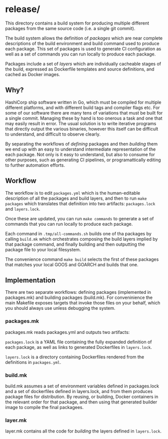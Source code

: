 # release/

This directory contains a build system for producing multiple different packages
from the same source code (i.e. a single git commit).

The build system allows the definition of *packages* which are near complete
descriptions of the build environment and build command used to produce each package.
This set of packages is used to generate CI configuration as well as a set of commands
you can run locally to produce each package.

Packages include a set of *layers* which are individually cacheable stages of the
build, expressed as Dockerfile templates and source definitions, and cached as Docker
images.

## Why?

HashiCorp ship software written in Go, which must be compiled for multiple
different platforms, and with different build tags and compiler flags etc.
For some of our software there are many tens of variations that must be
built for a single commit. Managing these by hand is too onerous a task
and one that may easily result in error. The usual solution is to write
iterative programs that directly output the various binaries, however this
itself can be difficult to understand, and difficult to observe clearly.

By separating the workflows of _defining_ packages and then _building_ them
we end up with an easy to understand intermediate representation of the
each package. Not only is it easy to understand, but also to
consume for other purposes, such as generating CI pipelines, or
programattically editing to further automation efforts.

## Workflow

The workflow is to edit `packages.yml` which is the human-editable description
of all the packages and build layers, and then to run `make packages` which
translates that definition into two artifacts: `packages.lock` and `layers.lock`.

Once these are updated, you can run `make commands` to generate a set of commands
that you can run locally to produce each package.

Each command in `.tmp/all-commands.sh` builds one of tha packages by calling
`build.mk` which orchestrates composing the build layers implied by that
package command, and finally building and then outputting the package file to
your local filesystem.

The convenience command `make build` selects the first of these packages that
matches your local GOOS and GOARCH and builds that one.

## Implementation

There are two separate workflows: defining packages (implemented in packages.mk)
and building packages (build.mk). For conveninience the main Makefile exposes targets
that invoke those files on your behalf, which you should always use unless debugging
the system.

### packages.mk

packages.mk reads packages.yml and outputs two artifacts:

`packages.lock` is a YAML file containing the fully expanded definition of
each package, as well as links to generated Dockerfiles in `layers.lock`.

`layers.lock` is a directory containing Dockerfiles rendered from the definitions
in `packages.yml`.

### build.mk

build.mk assumes a set of environment variables defined in packages.lock and
a set of dockerfiles defined in layers.lock, and from them produces package
files for distribution. By reusing, or building, Docker containers in the
relevant order for that package, and then using that generated builder
image to compile the final packagees.

### layer.mk

layer.mk contains all the code for _building_ the layers defined in `layers.lock`.
